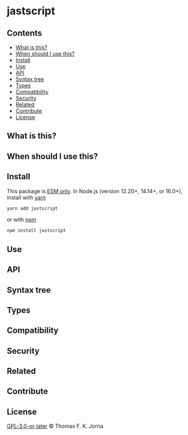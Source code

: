 # jastscript

## Contents

*   [What is this?](#what-is-this)
*   [When should I use this?](#when-should-i-use-this)
*   [Install](#install)
*   [Use](#use)
*   [API](#api)
*   [Syntax tree](#syntax-tree)
*   [Types](#types)
*   [Compatibility](#compatibility)
*   [Security](#security)
*   [Related](#related)
*   [Contribute](#contribute)
*   [License](#license)

## What is this?

## When should I use this?

## Install

This package is [ESM only](https://gist.github.com/sindresorhus/a39789f98801d908bbc7ff3ecc99d99c). In Node.js (version 12.20+, 14.14+, or 16.0+), install with [yarn](https://classic.yarnpkg.com/en/docs/cli/add)

```sh
yarn add jastscript
```

or with [npm](https://docs.npmjs.com/cli/install)

```sh
npm install jastscript
```

## Use

## API

## Syntax tree

## Types

## Compatibility

## Security

## Related

## Contribute

## License

[GPL-3.0-or-later](https://www.gnu.org/licenses/gpl-3.0-standalone.html) © Thomas F. K. Jorna

[unified]: https://unifiedjs.com

[unifiedgh]: https://github.com/unifiedjs/unified

[xast-from-xml]: https://github.com/syntax-tree/xast-util-from-xml

[rehype]: https://github.com/rehypejs/rehype

[rejour]: https://github.com/journaloftrialanderror/jote/tree/main/libs/rejour

[rejour-parse]: https://github.com/journaloftrialanderror/jote/tree/main/libs/rejour/rejour-parse

[rejour-stringify]: https://github.com/journaloftrialanderror/jote/tree/main/libs/rejour/rejour-stringify

[rejour-move-abstract]: https://github.com/journaloftrialanderror/jote/tree/main/libs/rejour/rejour-move-abstract

[rejour-meta]: https://github.com/journaloftrialanderror/jote/tree/main/libs/rejour/rejour-meta

[rejour-relatex]: https://github.com/journaloftrialanderror/jote/tree/main/libs/rejour/rejour-relatex

[relatex]: https://github.com/journaloftrialanderror/jote/tree/main/libs/relatex

[relatex-stringify]: https://github.com/journaloftrialanderror/jote/tree/main/libs/relatex/relatex-stringify

[jast]: https://github.com/journaloftrialanderror/jote/tree/main/libs/rejour/jast

[jast-util-to-texast]: https://github.com/journaloftrialanderror/jote/tree/main/libs/rejour/jast-util-to-texast

[jastscript]: https://github.com/journaloftrialanderror/jote/tree/main/libs/rejour/jastscript

[texast]: https://github.com/journaloftrialanderror/jote/tree/main/libs/relatex/texast

[texast-util-to-latex]: https://github.com/journaloftrialanderror/jote/tree/main/libs/relatex/texast-util-to-latex

[hast]: https://github.com/syntax-tree/hast

[xast]: https://github.com/syntax-tree/xast

[mdast]: https://github.com/syntax-tree/mdast

[mdast-markdown]: https://github.com/syntax-tree/mdast-util-to-markdown

[latex-utensils]: https://github.com/tamuratak/latex-utensils

[latexjs]: https://github.com/latexjs/latexjs
